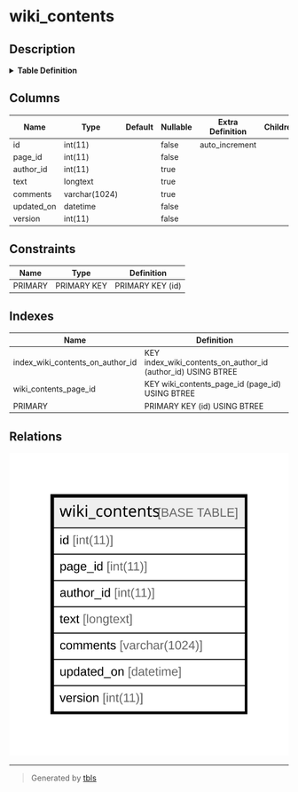 # wiki_contents

## Description

<details>
<summary><strong>Table Definition</strong></summary>

```sql
CREATE TABLE `wiki_contents` (
  `id` int(11) NOT NULL AUTO_INCREMENT,
  `page_id` int(11) NOT NULL,
  `author_id` int(11) DEFAULT NULL,
  `text` longtext,
  `comments` varchar(1024) DEFAULT '',
  `updated_on` datetime NOT NULL,
  `version` int(11) NOT NULL,
  PRIMARY KEY (`id`),
  KEY `wiki_contents_page_id` (`page_id`),
  KEY `index_wiki_contents_on_author_id` (`author_id`)
) ENGINE=InnoDB DEFAULT CHARSET=latin1
```

</details>

## Columns

| Name | Type | Default | Nullable | Extra Definition | Children | Parents | Comment |
| ---- | ---- | ------- | -------- | --------------- | -------- | ------- | ------- |
| id | int(11) |  | false | auto_increment |  |  |  |
| page_id | int(11) |  | false |  |  |  |  |
| author_id | int(11) |  | true |  |  |  |  |
| text | longtext |  | true |  |  |  |  |
| comments | varchar(1024) |  | true |  |  |  |  |
| updated_on | datetime |  | false |  |  |  |  |
| version | int(11) |  | false |  |  |  |  |

## Constraints

| Name | Type | Definition |
| ---- | ---- | ---------- |
| PRIMARY | PRIMARY KEY | PRIMARY KEY (id) |

## Indexes

| Name | Definition |
| ---- | ---------- |
| index_wiki_contents_on_author_id | KEY index_wiki_contents_on_author_id (author_id) USING BTREE |
| wiki_contents_page_id | KEY wiki_contents_page_id (page_id) USING BTREE |
| PRIMARY | PRIMARY KEY (id) USING BTREE |

## Relations

![er](wiki_contents.svg)

---

> Generated by [tbls](https://github.com/k1LoW/tbls)
